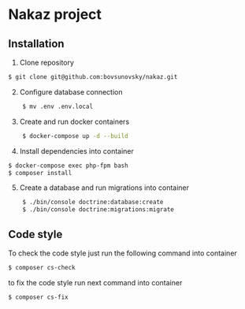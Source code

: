 # Nakaz project

## Installation

1. Clone repository

```sh
$ git clone git@github.com:bovsunovsky/nakaz.git
```

2. Configure database connection

```sh
    $ mv .env .env.local
```

3. Create and run docker containers

```sh
    $ docker-compose up -d --build
```

4. Install dependencies into container

```sh 
$ docker-compose exec php-fpm bash
$ composer install
```   

5. Create a database and run migrations into container

```sh
    $ ./bin/console doctrine:database:create
    $ ./bin/console doctrine:migrations:migrate
```   


## Code style


To check the code style just run the following command into container


```bash
$ composer cs-check
```


to fix the code style run next command into container

```bash
$ composer cs-fix